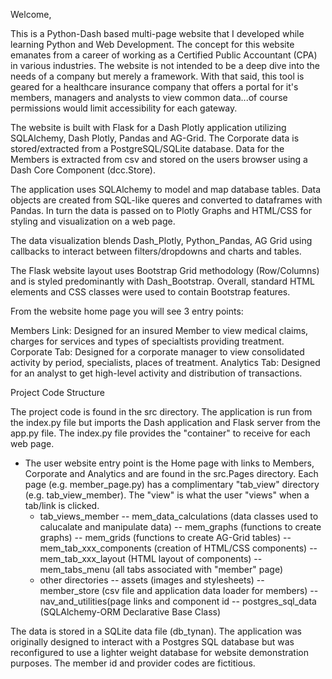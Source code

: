 Welcome,

This is a Python-Dash based multi-page website that I developed while learning Python and Web Development. The concept for this website emanates from a career of working as a Certified Public Accountant (CPA) in various industries. The website is not intended to be a deep dive into the needs of a company but merely a framework.  With that said, this tool is geared for a healthcare insurance company that offers a portal for it's members, managers and analysts to view common data...of course permissions would limit accessibility for each gateway.

The website is built with Flask for a Dash Plotly application utilizing SQLAlchemy, Dash Plotly, Pandas and AG-Grid.  The Corporate data is stored/extracted from a PostgreSQL/SQLite database. Data for the Members is extracted from csv and stored on the users browser using a Dash Core Component (dcc.Store).

The application uses SQLAlchemy to model and map database tables.  Data objects are created from SQL-like queres and converted to dataframes with Pandas. 
In turn the data is passed on to Plotly Graphs and HTML/CSS for styling and visualization on a web page.

The data visualization blends Dash_Plotly, Python_Pandas, AG Grid using callbacks to interact between filters/dropdowns and charts and tables.

The Flask website layout uses Bootstrap Grid methodology (Row/Columns) and is styled predominantly with Dash_Bootstrap.  Overall, standard HTML elements and CSS classes were used to contain Bootstrap features.


From the website home page you will see 3 entry points:

Members Link:  Designed for an insured Member to view medical claims, charges for services and types of specialtists providing treatment.
Corporate Tab:  Designed for a corporate manager to view consolidated activity by period, specialists, places of treatment.
Analytics Tab:  Designed for an analyst to get high-level activity and distribution of transactions.


Project Code Structure

The project code is found in the src directory.  The application is run from the index.py file but imports the Dash application and Flask server from the app.py file.  The index.py file provides the "container" to receive for each web page.

- The user website entry point is the Home page with links to Members, Corporate and Analytics and are found in the src.Pages directory.
Each page (e.g. member_page.py) has a complimentary "tab_view" directory (e.g. tab_view_member).  The "view" is what the user "views" when a tab/link is clicked.
  - tab_views_member
    -- mem_data_calculations (data classes used to calucalate and manipulate data)
    -- mem_graphs (functions to create graphs)
    -- mem_grids (functions to create AG-Grid tables)
    -- mem_tab_xxx_components (creation of HTML/CSS components)
    -- mem_tab_xxx_layout (HTML layout of components)
    -- mem_tabs_menu (all tabs associated with "member" page)
  - other directories
    -- assets (images and stylesheets)
    -- member_store (csv file and application data loader for members)
    -- nav_and_utilities(page links and component id
    -- postgres_sql_data (SQLAlchemy-ORM Declarative Base Class) 

The data is stored in a SQLite data file (db_tynan).  The application was originally designed to interact with a Postgres SQL database but was reconfigured to use a lighter weight database for website demonstration purposes.  The member id and provider codes are fictitious.



